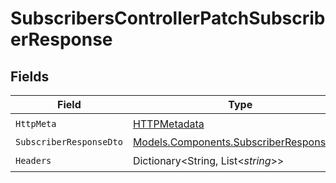 # SubscribersControllerPatchSubscriberResponse


## Fields

| Field                                                                                       | Type                                                                                        | Required                                                                                    | Description                                                                                 |
| ------------------------------------------------------------------------------------------- | ------------------------------------------------------------------------------------------- | ------------------------------------------------------------------------------------------- | ------------------------------------------------------------------------------------------- |
| `HttpMeta`                                                                                  | [HTTPMetadata](../../Models/Components/HTTPMetadata.md)                                     | :heavy_check_mark:                                                                          | N/A                                                                                         |
| `SubscriberResponseDto`                                                                     | [Models.Components.SubscriberResponseDto](../../Models/Components/SubscriberResponseDto.md) | :heavy_minus_sign:                                                                          | OK                                                                                          |
| `Headers`                                                                                   | Dictionary<String, List<*string*>>                                                          | :heavy_check_mark:                                                                          | N/A                                                                                         |